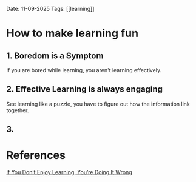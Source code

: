 Date: 11-09-2025
Tags: [[learning]]

# How to make learning fun

## 1. Boredom is a Symptom

If you are bored while learning, you aren't learning effectively.

## 2. Effective Learning is always engaging

See learning like a puzzle, you have to figure out how the information link together.

## 3. 
# References
[If You Don’t Enjoy Learning, You’re Doing It Wrong](https://www.youtube.com/watch?v=6U8zNlqCa6M)